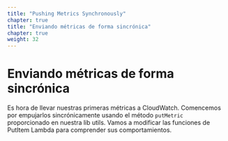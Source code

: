 ```yaml
---
title: "Pushing Metrics Synchronously"
chapter: true
title: "Enviando métricas de forma sincrónica"
chapter: true
weight: 32
---
```


# Enviando métricas de forma sincrónica

Es hora de llevar nuestras primeras métricas a CloudWatch. Comencemos por empujarlos sincrónicamente usando el método `putMetric` proporcionado en nuestra lib utils. Vamos a modificar las funciones de PutItem Lambda para comprender sus comportamientos.
